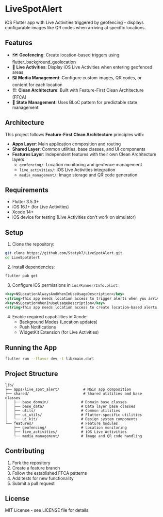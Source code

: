 # LiveSpotAlert

iOS Flutter app with Live Activities triggered by geofencing - displays configurable images like QR codes when arriving at specific locations.

## Features

- 🗺️ **Geofencing**: Create location-based triggers using flutter_background_geolocation
- 📱 **Live Activities**: Display iOS Live Activities when entering geofenced areas
- 🖼️ **Media Management**: Configure custom images, QR codes, or content for each location
- 🏗️ **Clean Architecture**: Built with Feature-First Clean Architecture (FFCA)
- 🧪 **State Management**: Uses BLoC pattern for predictable state management

## Architecture

This project follows **Feature-First Clean Architecture** principles with:

- **Apps Layer**: Main application composition and routing
- **Shared Layer**: Common utilities, base classes, and UI components
- **Features Layer**: Independent features with their own Clean Architecture layers
  - `geofencing/`: Location monitoring and geofence management
  - `live_activities/`: iOS Live Activities integration
  - `media_management/`: Image storage and QR code generation

## Requirements

- Flutter 3.5.3+
- iOS 16.1+ (for Live Activities)
- Xcode 14+
- iOS device for testing (Live Activities don't work on simulator)

## Setup

1. Clone the repository:
```bash
git clone https://github.com/Statyk7/LiveSpotAlert.git
cd LiveSpotAlert
```

2. Install dependencies:
```bash
flutter pub get
```

3. Configure iOS permissions in `ios/Runner/Info.plist`:
```xml
<key>NSLocationAlwaysAndWhenInUseUsageDescription</key>
<string>This app needs location access to trigger alerts when you arrive at specific places.</string>
<key>NSLocationWhenInUseUsageDescription</key>
<string>This app needs location access to create location-based alerts.</string>
```

4. Enable required capabilities in Xcode:
   - Background Modes (Location updates)
   - Push Notifications
   - WidgetKit Extension (for Live Activities)

## Running the App

```bash
flutter run --flavor dev -t lib/main.dart
```

## Project Structure

```
lib/
├── apps/live_spot_alert/           # Main app composition
├── shared/                         # Shared utilities and base classes
│   ├── base_domain/               # Domain base classes
│   ├── base_data/                 # Data layer base classes
│   ├── utils/                     # Common utilities
│   ├── ui_utils/                  # Flutter-specific utilities
│   └── ui_kit/                    # Design system components
└── features/                      # Feature modules
    ├── geofencing/                # Location monitoring
    ├── live_activities/           # iOS Live Activities
    └── media_management/          # Image and QR code handling
```

## Contributing

1. Fork the repository
2. Create a feature branch
3. Follow the established FFCA patterns
4. Add tests for new functionality
5. Submit a pull request

## License

MIT License - see LICENSE file for details.